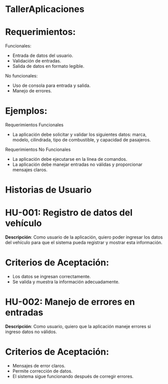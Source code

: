 # TallerAplicaciones
# Requerimientos:
Funcionales:
 - Entrada de datos del usuario.
 - Validación de entradas.
 - Salida de datos en formato legible.
  
No funcionales:
 - Uso de consola para entrada y salida.
 - Manejo de errores.

# Ejemplos:
Requerimientos Funcionales
- La aplicación debe solicitar y validar los siguientes datos: marca, modelo, cilindrada, tipo de combustible, y capacidad de pasajeros.

Requerimientos No Funcionales
- La aplicación debe ejecutarse en la línea de comandos.
- La aplicación debe manejar entradas no válidas y proporcionar mensajes claros.


# Historias de Usuario

# HU-001: Registro de datos del vehículo
**Descripción**: Como usuario de la aplicación, quiero poder ingresar los datos del vehículo para que el sistema pueda registrar y mostrar esta información.
# Criterios de Aceptación:
- Los datos se ingresan correctamente.
- Se valida y muestra la información adecuadamente.

# HU-002: Manejo de errores en entradas
**Descripción**: Como usuario, quiero que la aplicación maneje errores si ingreso datos no válidos.
# Criterios de Aceptación:
- Mensajes de error claros.
- Permite corrección de datos.
- El sistema sigue funcionando después de corregir errores.
